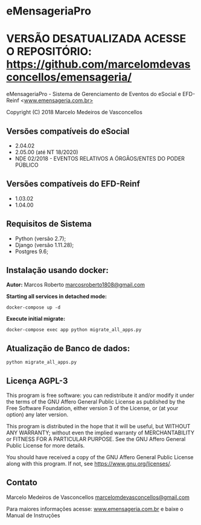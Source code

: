 # eMensageriaPro

# VERSÃO DESATUALIZADA ACESSE O REPOSITÓRIO: https://github.com/marcelomdevasconcellos/emensageria/

eMensageriaPro - Sistema de Gerenciamento de Eventos do eSocial e EFD-Reinf <www.emensageria.com.br>

Copyright (C) 2018  Marcelo Medeiros de Vasconcellos

## Versões compatíveis do eSocial

- 2.04.02
- 2.05.00 (até NT 18/2020)
- NDE 02/2018 - EVENTOS RELATIVOS A ÓRGÃOS/ENTES DO PODER PÚBLICO

## Versões compatíveis do EFD-Reinf

- 1.03.02
- 1.04.00

## Requisitos de Sistema

- Python (versão 2.7);
- Django (versão 1.11.28);
- Postgres 9.6;

## Instalação usando docker:

__Autor:__ Marcos Roberto <marcosroberto1808@gmail.com>

__Starting all services in detached mode:__

`docker-compose up -d`

__Execute initial migrate:__

`docker-compose exec app python migrate_all_apps.py`

## Atualização de Banco de dados:

`python migrate_all_apps.py`

## Licença AGPL-3

This program is free software: you can redistribute it and/or modify
it under the terms of the GNU Affero General Public License as
published by the Free Software Foundation, either version 3 of the
License, or (at your option) any later version.

This program is distributed in the hope that it will be useful,
but WITHOUT ANY WARRANTY; without even the implied warranty of
MERCHANTABILITY or FITNESS FOR A PARTICULAR PURPOSE.  See the
GNU Affero General Public License for more details.

You should have received a copy of the GNU Affero General Public License
along with this program.  If not, see <https://www.gnu.org/licenses/>.

## Contato

Marcelo Medeiros de Vasconcellos <marcelomdevasconcellos@gmail.com>

Para maiores informações acesse: www.emensageria.com.br e baixe o Manual de Instruções


